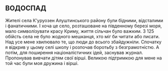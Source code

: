 ## ВОДОСПАД

Жителі села К’уруозен Алуштинського району були бідними, відсталими і фанатичними.
І хоча це село, розташоване на південному березі моря, мало символізувати красу Криму, життя сільчан було важким.
З 125 обійсть села не було жодного мешканця, хто міг би читати або писати.
Над усе мене хвилювало те, що люди до всього збайдужніли.
Спочатку я відкрив у цьому селі школу і розпочав боротьбу з безграмотністю.
А потім, для поширення націоналістичних ідей, заснував журнал.
Пропонував вивчати дітям свої вірші.
Великою підтримкою для мене на той час були моя дружина і вірші.
